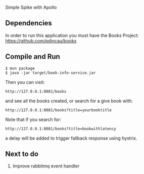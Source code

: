 Simple Spike with Apollo

Dependencies
------------
In order to run this application you must have the Books Project:
  https://github.com/pdincau/books

Compile and Run
---------------

    $ mvn package
    $ java -jar target/book-info-service.jar


Then you can visit:

    http://127.0.0.1:8081/books

and see all the books created, or search for a give book with:

    http://127.0.0.1:8081/books?title=yourbooktitle

Note that if you search for:

    http://127.0.0.1:8081/books?title=bookwithlatency

a delay will be added to trigger fallback response using hystrix.

Next to do
----------

1) Improve rabbitmq event handler
